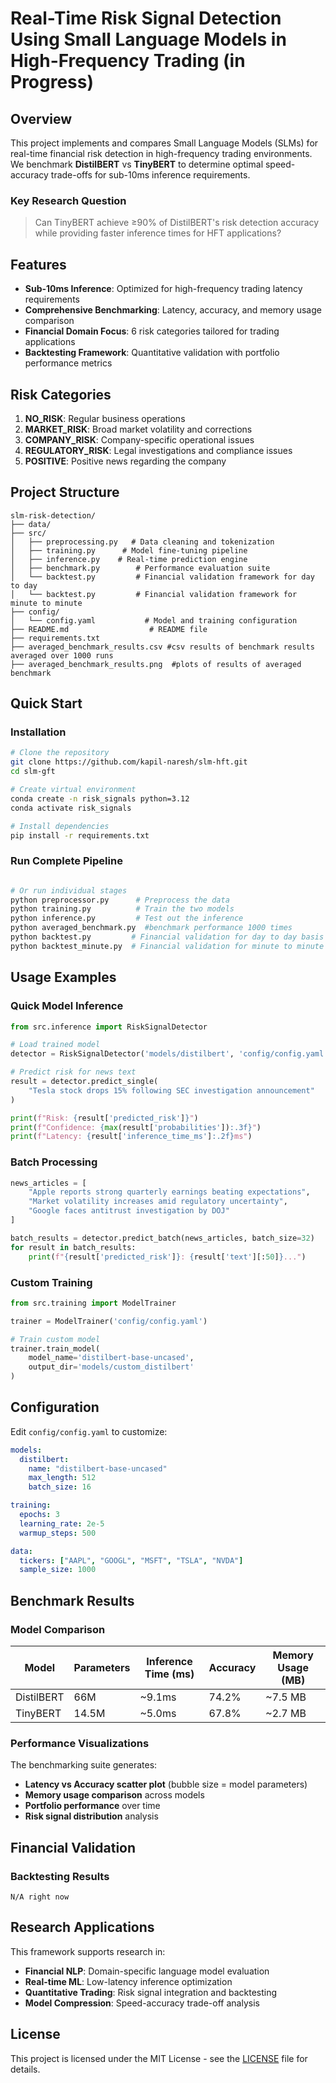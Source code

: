 # Real-Time Risk Signal Detection Using Small Language Models in High-Frequency Trading (in Progress)


## Overview

This project implements and compares Small Language Models (SLMs) for real-time financial risk detection in high-frequency trading environments. We benchmark **DistilBERT** vs **TinyBERT** to determine optimal speed-accuracy trade-offs for sub-10ms inference requirements.

### Key Research Question
> Can TinyBERT achieve ≥90% of DistilBERT's risk detection accuracy while providing faster inference times for HFT applications?

## Features

- **Sub-10ms Inference**: Optimized for high-frequency trading latency requirements
-  **Comprehensive Benchmarking**: Latency, accuracy, and memory usage comparison
- **Financial Domain Focus**: 6 risk categories tailored for trading applications
- **Backtesting Framework**: Quantitative validation with portfolio performance metrics

## Risk Categories

1. **NO_RISK**: Regular business operations
2. **MARKET_RISK**: Broad market volatility and corrections
3. **COMPANY_RISK**: Company-specific operational issues
4. **REGULATORY_RISK**: Legal investigations and compliance issues
5. **POSITIVE**: Positive news regarding the company

## Project Structure

```
slm-risk-detection/
├── data/
├── src/
│   ├── preprocessing.py   # Data cleaning and tokenization
│   ├── training.py      # Model fine-tuning pipeline
│   ├── inference.py    # Real-time prediction engine
│   ├── benchmark.py        # Performance evaluation suite
│   └── backtest.py         # Financial validation framework for day to day
│   └── backtest.py         # Financial validation framework for minute to minute
├── config/
│   └── config.yaml           # Model and training configuration
├── README.md                  # README file
├── requirements.txt
├── averaged_benchmark_results.csv #csv results of benchmark results averaged over 1000 runs
├── averaged_benchmark_results.png  #plots of results of averaged benchmark
```

## Quick Start


### Installation

```bash
# Clone the repository
git clone https://github.com/kapil-naresh/slm-hft.git
cd slm-gft

# Create virtual environment
conda create -n risk_signals python=3.12
conda activate risk_signals

# Install dependencies
pip install -r requirements.txt
```

### Run Complete Pipeline

```bash

# Or run individual stages
python preprocessor.py      # Preprocess the data
python training.py          # Train the two models
python inference.py         # Test out the inference
python averaged_benchmark.py  #benchmark performance 1000 times
python backtest.py         # Financial validation for day to day basis (less applicable)
python backtest_minute.py  # Financial validation for minute to minute basis more applicable)
```

## Usage Examples

### Quick Model Inference

```python
from src.inference import RiskSignalDetector

# Load trained model
detector = RiskSignalDetector('models/distilbert', 'config/config.yaml')

# Predict risk for news text
result = detector.predict_single(
    "Tesla stock drops 15% following SEC investigation announcement"
)

print(f"Risk: {result['predicted_risk']}")
print(f"Confidence: {max(result['probabilities']):.3f}")
print(f"Latency: {result['inference_time_ms']:.2f}ms")
```

### Batch Processing

```python
news_articles = [
    "Apple reports strong quarterly earnings beating expectations",
    "Market volatility increases amid regulatory uncertainty",
    "Google faces antitrust investigation by DOJ"
]

batch_results = detector.predict_batch(news_articles, batch_size=32)
for result in batch_results:
    print(f"{result['predicted_risk']}: {result['text'][:50]}...")
```

### Custom Training

```python
from src.training import ModelTrainer

trainer = ModelTrainer('config/config.yaml')

# Train custom model
trainer.train_model(
    model_name='distilbert-base-uncased',
    output_dir='models/custom_distilbert'
)
```

## Configuration

Edit `config/config.yaml` to customize:

```yaml
models:
  distilbert:
    name: "distilbert-base-uncased"
    max_length: 512
    batch_size: 16

training:
  epochs: 3
  learning_rate: 2e-5
  warmup_steps: 500

data:
  tickers: ["AAPL", "GOOGL", "MSFT", "TSLA", "NVDA"]
  sample_size: 1000
```

## Benchmark Results

### Model Comparison

| Model | Parameters | Inference Time (ms) | Accuracy | Memory Usage (MB) |
|-------|------------|-------------------|----------|-------------|
| DistilBERT | 66M | ~9.1ms | 74.2% |~7.5 MB
| TinyBERT | 14.5M | ~5.0ms | 67.8% |~2.7 MB

### Performance Visualizations

The benchmarking suite generates:
- **Latency vs Accuracy scatter plot** (bubble size = model parameters)
- **Memory usage comparison** across models  
- **Portfolio performance** over time
- **Risk signal distribution** analysis

## Financial Validation

### Backtesting Results

```
N/A right now
```

## Research Applications

This framework supports research in:
- **Financial NLP**: Domain-specific language model evaluation
- **Real-time ML**: Low-latency inference optimization
- **Quantitative Trading**: Risk signal integration and backtesting
- **Model Compression**: Speed-accuracy trade-off analysis



## License

This project is licensed under the MIT License - see the [LICENSE](LICENSE) file for details.


